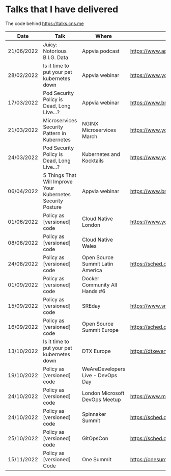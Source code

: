 # Talks that I have delivered

The code behind https://talks.cns.me

| Date       | Talk                                                        | Where                             | Link                                                                   |
| ---------- | ----------------------------------------------------------- | --------------------------------- | ---------------------------------------------------------------------- |
| 21/06/2022 | Juicy: Notorious B.I.G. Data                                | Appvia podcast                    | https://www.appvia.io/podcast/8901725                                  |
| 28/02/2022 | Is it time to put your pet kubernetes down                  | Appvia webinar                    | https://www.youtube.com/watch?v=4YA9sC6Z1YQ                            |
| 17/03/2022 | Pod Security Policy is Dead, Long Live...?                  | Appvia webinar                    | https://www.brighttalk.com/webcast/18932/535753                        |
| 21/03/2022 | Microservices Security Pattern in Kubernetes                | NGINX Microservices March         | https://www.youtube.com/watch?v=k1TYMMxgldY                            |
| 24/03/2022 | Pod Security Policy is Dead, Long Live...?                  | Kubernetes and Kocktails          | https://www.youtube.com/watch?v=C5ohERIhlrY                            |
| 06/04/2022 | 5 Things That Will Improve Your Kubernetes Security Posture | Appvia webinar                    | https://www.brighttalk.com/webcast/18932/528461                        |
| 01/06/2022 | Policy as [versioned] code                                  | Cloud Native London               | https://www.youtube.com/watch?v=kujkYxU8HoM                            |
| 08/06/2022 | Policy as [versioned] code                                  | Cloud Native Wales                |                                                                        |
| 24/08/2022 | Policy as [versioned] code                                  | Open Source Summit Latin America  | https://sched.co/15Bqa                                                 |
| 01/09/2022 | Policy as [versioned] code                                  | Docker Community All Hands #6     |                                                                        |
| 15/09/2022 | Policy as [versioned] code                                  | SREday                            | https://www.sreday.com                                                 |
| 16/09/2022 | Policy as [versioned] code                                  | Open Source Summit Europe         | https://sched.co/15z1I                                                 |
| 13/10/2022 | Is it time to put your pet kubernetes down                  | DTX Europe                        | https://dtxevents.io/europe/en/page/dtx-europe                         |
| 19/10/2022 | Policy as [versioned] code                                  | WeAreDevelopers Live - DevOps Day |                                                                        |
| 24/10/2022 | Policy as [versioned] code                                  | London Microsoft DevOps Meetup    | https://www.meetup.com/london-microsoft-devops/events/287854448/       |
| 24/10/2022 | Policy as [versioned] code                                  | Spinnaker Summit                  | https://sched.co/19kpM                                                 |
| 25/10/2022 | Policy as [versioned] code                                  | GitOpsCon                         | https://sched.co/1AR8w                                                 |
| 15/11/2022 | Policy as [versioned] Code                                  | One Summit                        | https://onesummit2022.sched.com/event/69ffdbbc45806a7ae27374dd29d93237 |
